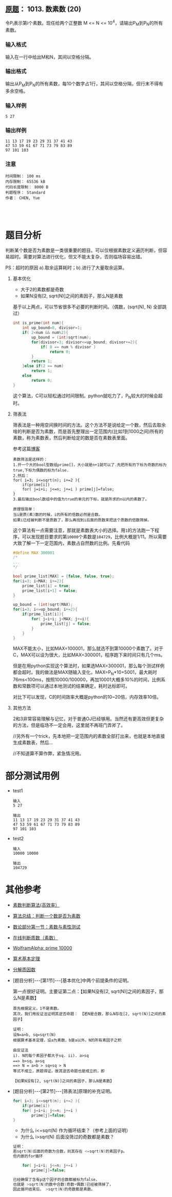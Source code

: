 ##	[原题](https://www.patest.cn/contests/pat-b-practise/1013)： 1013. 数素数 (20)

令P<sub>i</sub>表示第i个素数。现任给两个正整数 M <= N <= 10<sup>4</sup>，请输出P<sub>M</sub>到P<sub>N</sub>的所有素数。

###	输入格式

输入在一行中给出M和N，其间以空格分隔。

###	输出格式

输出从P<sub>M</sub>到P<sub>N</sub>的所有素数，每10个数字占1行，其间以空格分隔，但行末不得有多余空格。

###	输入样例

	5 27

###	输出样例

	11 13 17 19 23 29 31 37 41 43
	47 53 59 61 67 71 73 79 83 89
	97 101 103

###	注意

	时间限制： 100 ms
	内存限制： 65536 kB
	代码长度限制： 8000 B
	判题程序： Standard
	作者： CHEN, Yue

<br/><br/>

#	题目分析

判断某个数是否为素数是一类很重要的题目。可以仅根据素数定义遍历判断，但容易超时。需要对算法进行优化，但又不能太复杂，否则临场容易出错。

PS：超时的原因 a).取余运算耗时；b).进行了大量取余运算。

<!-- 优化的意义在于，量少的时候虽然会复杂一些，增加了时间，但是绝对时间仍然很小。量大的时候体现出优化效果，绝对时间远远小于定义法。 -->

1.	基本优化

	*	大于2的素数都是奇数
	*	如果N没有[2, sqrt(N)]之间的素因子，那么N是素数

	基于以上两点，可以节省很多不必要的判断时间。（偶数，(sqrt(N), N) 全部跳过）

	```c
	int is_prime(int num){
		int up_bound=0, divisor=1;
		if( 2<num && num%2){
			up_bound = (int)sqrt(num);
			for(divisor=3; divisor<=up_bound; divisor+=2){
				if( 0 == num % divisor )
					return 0;
			}
			return 1;
		}else if(2 == num)
			return 1;
		else
			return 0;
	}
	```

	这个算法，C可以轻松通过时间限制。python就吃力了，P<sub>N</sub>较大的时候会超时。

2.	筛表法

	筛表法是一种用空间换时间的方法。这个方法不是说给定一个数，然后去取余啥的判断是否为素数，而是首先整理出一定范围内(比如1到1000之间)所有的素数，称为素数表，然后判断给定的数是否在素数表里面。

	参考这篇[博客](http://blog.csdn.net/liukehua123/article/details/5482854)

	```
	素数筛法是这样的：
	1.开一个大的bool型数组prime[]，大小就是n+1就可以了.先把所有的下标为奇数的标为true,下标为偶数的标为false.
	2.然后：
	for( i=3; i<=sqrt(n); i+=2 ){
		if(prime[i])
		for( j=i+i; j<=n; j+=i ) prime[j]=false;
	}
	3.最后输出bool数组中的值为true的单元的下标，就是所求的n以内的素数了。

	原理很简单：
	当i是质(素)数的时候，i的所有的倍数必然是合数。
	如果i已经被判断不是质数了，那么再找到i后面的质数来把这个质数的倍数筛掉。
	```

	这个算法有一点需要注意，那就是素数表大小的选择。用`1`的方法跑一下程序，可以发现题目要求的第`10000`个素数是`104729`，比例大概是1/11。所以需要大致了解一下一定范围内，素数占自然数的比例。先看代码

	```c
	#define MAX 300001
	/*
	...	
	*/

	bool prime_list[MAX] = {false, false, true};
	for(i=3; i<MAX; i+=2){
		prime_list[i] = true;
		prime_list[i+1] = false;
	}

	up_bound = (int)sqrt(MAX);
	for(i=3; i<=up_bound; i+=2){
		if(prime_list[i]){
			for( j=i+i; j<MAX; j+=i){
				prime_list[j] = false;
			}
		}
	}
	```

	MAX不能太小，比如MAX=100001，那么就选不到第10000个素数了。对于C，MAX可以设为很大，比如MAX=300001，程序跑下来时间只有几个ms。

	但是在用python实现这个算法时，如果选MAX=300001，那么每个测试样例都会超时。我的做法是MAX随输入变化，MAX=P<sub>N</sub>*10+5001，最大耗时76ms<100ms，按照10000/100000，再加10001大概多10%的时间，比例系数和常数项可以通过本地测试的结果确定，耗时达标即可。

	对比下可以发现，C的时间效率大概是python的10~20倍，内存效率10倍。

	<!-- 由于已知第10000个素数是104729
	可设max = n*10+5001
	max为奇数
	104729可以在本地算出来，稍微取多一点+10001也无妨
	python2.7，n*10+5001，在pat测试用例中是76ms，内存足够
	或者优化为素数表只存奇数
	如果不考虑接口变动。。因为输出也要变，输出也比较耗时，
	此项作为TODO
	但是，没做优化的筛表法，用C是绝对够了
	-->

3.	其他方法

	2和3非常容易理解与记忆，对于普通OJ已经够用。当然还有更高效但更复杂的方法，但是临场不一定会用，这里就不再班门弄斧了。

	//另外有一个trick，先本地把一定范围内的素数全部打出来，也就是本地直接生成素数表，然后...

	//不知道算不算作弊，紧急情况用。

#	部分测试用例

*	test1

		输入
		5 27

		输出
		11 13 17 19 23 29 31 37 41 43
		47 53 59 61 67 71 73 79 83 89
		97 101 103

*	test2

		输入
		10000 10000

		输出
		104729

#	其他参考

*	[素数判断算法(高效率）](http://blog.csdn.net/liukehua123/article/details/5482854)

*	[算法总结：判断一个数是否为素数](http://blog.csdn.net/arvonzhang/article/details/8564836)

*	[数论部分第一节：素数与素性测试](http://www.matrix67.com/blog/archives/234)

*	[在线判断质数（素数）](http://www.osgeo.cn/app/s2711)

*	[WolframAlpha: prime 10000](http://www.wolframalpha.com/input/?x=0&y=0&i=prime+10000)

*	[算术基本定理](https://zh.wikipedia.org/wiki/%E7%AE%97%E6%9C%AF%E5%9F%BA%E6%9C%AC%E5%AE%9A%E7%90%86)

*	[分解质因数](https://github.com/jJayyyyyyy/cs/blob/master/math/prime/get_factor.c)

*	[题目分析]---[第1节]---[基本优化]中两个前提条件的证明。

	第一点很好证明。主要证第二点：【如果N没有[2, sqrt(N)]之间的素因子，那么N是素数】

	```
	首先根据定义，1不是素数。
	其次，我们用反证法证明其逆否命题： 【若N是合数，那么N存在[2, sqrt(N)]之间的素因子】

	证明：
	设N=a×b, sq=sqrt(N)
	根据算术基本定理，设a为素数，b是a以外，N的所有素因子之积

	由反证法
	i). N的每个素因子都大于sq. ii). a>sq
	==> b>sq，a>sq
	==> N = a×b > sq×sq > N
	等式不成立，原题得证。故其逆否命题也是成立的，即

	【如果N没有[2, sqrt(N)]之间的素因子，那么N是素数】
	```

*	[题目分析]---[第2节]---[筛表法]原理的补充证明。

	```c
	for( i=3; i<=sqrt(n); i+=2 ){
		if(prime[i])
		for( j=i+i; j<=n; j+=i )
			prime[j]=false;
	}
	```

	*	为什么 i<=sqrt(N) 作为循环结束？（参考上面的证明）
	*	为什么 i>sqrt(N) 后面没筛过的奇数都是素数？
	
	```c
	证明：
	若sqrt(N)后面的奇数为合数，则其存在 <=sqrt(N)的素因子p。
	但内嵌的for循环

		for( j=i+i; j<=n; j+=i )
			prime[j]=false;

	已经确保了含有p这个因子的合数都被标为false，
	也就是 >sqrt(N)的数中合数(奇数+偶数)已经被筛掉了，
	因此循环结束后， >sqrt(N)的奇数都是素数。
	```
